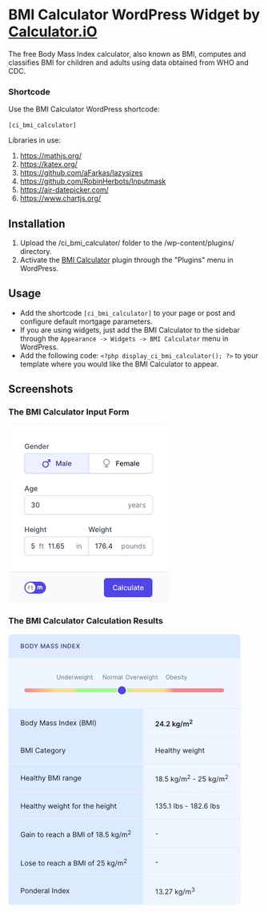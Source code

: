 # BMI Calculator WordPress Widget by [Calculator.iO](https://www.calculator.io/ "Calculator.iO Homepage")

The free Body Mass Index calculator, also known as BMI, computes and classifies BMI for children and adults using data obtained from WHO and CDC.

### Shortcode

Use the BMI Calculator WordPress shortcode:

`[ci_bmi_calculator]`

Libraries in use:
1. https://mathjs.org/
2. https://katex.org/
3. https://github.com/aFarkas/lazysizes
4. https://github.com/RobinHerbots/Inputmask
5. https://air-datepicker.com/
6. https://www.chartjs.org/

## Installation

1. Upload the /ci_bmi_calculator/ folder to the /wp-content/plugins/ directory.
2. Activate the [BMI Calculator](https://www.calculator.io/bmi-calculator/ "BMI Calculator Homepage") plugin through the "Plugins" menu in WordPress.

## Usage
* Add the shortcode `[ci_bmi_calculator]` to your page or post and configure default mortgage parameters.
* If you are using widgets, just add the BMI Calculator to the sidebar through the `Appearance -> Widgets -> BMI Calculator` menu in WordPress.
* Add the following code: `<?php display_ci_bmi_calculator(); ?>` to your template where you would like the BMI Calculator to appear.

## Screenshots

### The BMI Calculator Input Form
![BMI Calculator Input Form](/assets/images/screenshot-1.png "BMI Calculator Input Form")

### The BMI Calculator Calculation Results
![BMI Calculator Calculation Results](/assets/images/screenshot-2.png "BMI Calculator Calculation Results")

